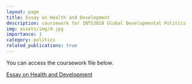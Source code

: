 ```yaml
---
layout: page
title: Essay on Health and Development
description: coursework for INTS3028 Global Developmental Politics
img: assets/img/4.jpg
importance: 1
category: politics
related_publications: true
---
```


You can access the coursework file below.

[Essay on Health and Development](https://Zhengtinghetim.github.io/assets/pdf/Globaldevelopmentpolitics_Coursework.pdf)
